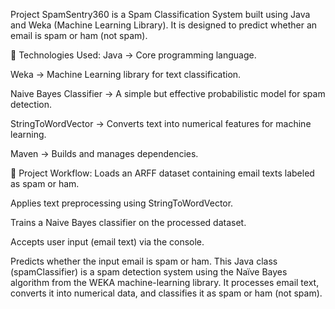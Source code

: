 Project SpamSentry360 is a Spam Classification System built using Java and Weka (Machine Learning Library). It is designed to predict whether an email is spam or ham (not spam).

🔹 Technologies Used:
Java → Core programming language.

Weka → Machine Learning library for text classification.

Naive Bayes Classifier → A simple but effective probabilistic model for spam detection.

StringToWordVector → Converts text into numerical features for machine learning.

Maven → Builds and manages dependencies.

🔹 Project Workflow:
Loads an ARFF dataset containing email texts labeled as spam or ham.

Applies text preprocessing using StringToWordVector.

Trains a Naive Bayes classifier on the processed dataset.

Accepts user input (email text) via the console.

Predicts whether the input email is spam or ham.
This Java class (spamClassifier) is a spam detection system using the Naïve Bayes algorithm from the WEKA machine-learning library. It processes email text, converts it into numerical data, and classifies it as spam or ham (not spam).

